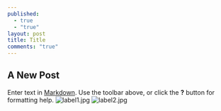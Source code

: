 ```yaml
---
published: 
  - true
  - "true"
layout: post
title: Title
comments: "true"
---
```


## A New Post

Enter text in [Markdown](http://daringfireball.net/projects/markdown/). Use the toolbar above, or click the **?** button for formatting help.
![label1.jpg](/images/blog/2013-09-29-your-filename/label1.jpg)
![label2.jpg](/images/blog/2013-09-29-your-filename/label2.jpg)
